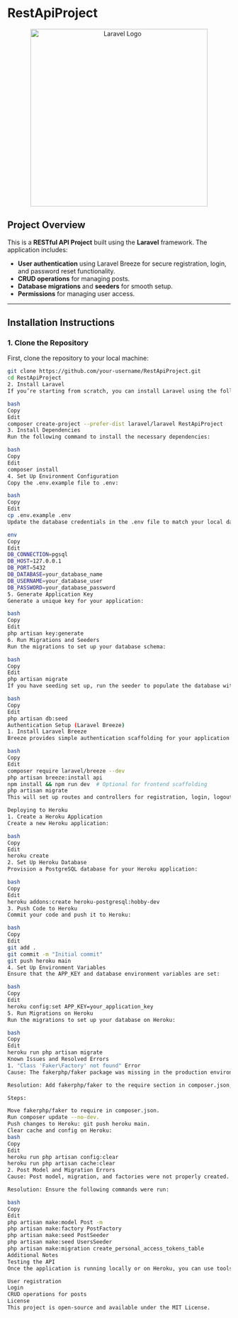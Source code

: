 # RestApiProject

<p align="center">
    <a href="https://laravel.com" target="_blank">
        <img src="https://raw.githubusercontent.com/laravel/art/master/logo-lockup/5%20SVG/2%20CMYK/1%20Full%20Color/laravel-logolockup-cmyk-red.svg" width="400" alt="Laravel Logo">
    </a>
</p>

## Project Overview

This is a **RESTful API Project** built using the **Laravel** framework. The application includes:

-   **User authentication** using Laravel Breeze for secure registration, login, and password reset functionality.
-   **CRUD operations** for managing posts.
-   **Database migrations** and **seeders** for smooth setup.
-   **Permissions** for managing user access.

---

## Installation Instructions

### 1. Clone the Repository

First, clone the repository to your local machine:

```bash
git clone https://github.com/your-username/RestApiProject.git
cd RestApiProject
2. Install Laravel
If you’re starting from scratch, you can install Laravel using the following command:

bash
Copy
Edit
composer create-project --prefer-dist laravel/laravel RestApiProject
3. Install Dependencies
Run the following command to install the necessary dependencies:

bash
Copy
Edit
composer install
4. Set Up Environment Configuration
Copy the .env.example file to .env:

bash
Copy
Edit
cp .env.example .env
Update the database credentials in the .env file to match your local database setup:

env
Copy
Edit
DB_CONNECTION=pgsql
DB_HOST=127.0.0.1
DB_PORT=5432
DB_DATABASE=your_database_name
DB_USERNAME=your_database_user
DB_PASSWORD=your_database_password
5. Generate Application Key
Generate a unique key for your application:

bash
Copy
Edit
php artisan key:generate
6. Run Migrations and Seeders
Run the migrations to set up your database schema:

bash
Copy
Edit
php artisan migrate
If you have seeding set up, run the seeder to populate the database with sample data:

bash
Copy
Edit
php artisan db:seed
Authentication Setup (Laravel Breeze)
1. Install Laravel Breeze
Breeze provides simple authentication scaffolding for your application:

bash
Copy
Edit
composer require laravel/breeze --dev
php artisan breeze:install api
npm install && npm run dev  # Optional for frontend scaffolding
php artisan migrate
This will set up routes and controllers for registration, login, logout, and password reset.

Deploying to Heroku
1. Create a Heroku Application
Create a new Heroku application:

bash
Copy
Edit
heroku create
2. Set Up Heroku Database
Provision a PostgreSQL database for your Heroku application:

bash
Copy
Edit
heroku addons:create heroku-postgresql:hobby-dev
3. Push Code to Heroku
Commit your code and push it to Heroku:

bash
Copy
Edit
git add .
git commit -m "Initial commit"
git push heroku main
4. Set Up Environment Variables
Ensure that the APP_KEY and database environment variables are set:

bash
Copy
Edit
heroku config:set APP_KEY=your_application_key
5. Run Migrations on Heroku
Run the migrations to set up your database on Heroku:

bash
Copy
Edit
heroku run php artisan migrate
Known Issues and Resolved Errors
1. "Class 'Faker\Factory' not found" Error
Cause: The fakerphp/faker package was missing in the production environment.

Resolution: Add fakerphp/faker to the require section in composer.json, instead of require-dev, and redeploy the application.

Steps:

Move fakerphp/faker to require in composer.json.
Run composer update --no-dev.
Push changes to Heroku: git push heroku main.
Clear cache and config on Heroku:
bash
Copy
Edit
heroku run php artisan config:clear
heroku run php artisan cache:clear
2. Post Model and Migration Errors
Cause: Post model, migration, and factories were not properly created.

Resolution: Ensure the following commands were run:

bash
Copy
Edit
php artisan make:model Post -m
php artisan make:factory PostFactory
php artisan make:seed PostSeeder
php artisan make:seed UsersSeeder
php artisan make:migration create_personal_access_tokens_table
Additional Notes
Testing the API
Once the application is running locally or on Heroku, you can use tools like Postman or Insomnia to test the API endpoints for:

User registration
Login
CRUD operations for posts
License
This project is open-source and available under the MIT License.
```
